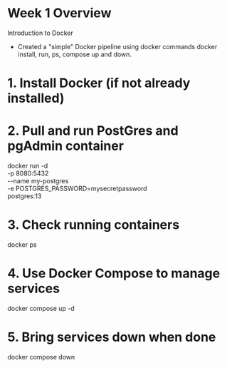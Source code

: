 # Week 1 Overview

Introduction to Docker

- Created a "simple" Docker pipeline using docker commands docker install, run, ps, compose up and down.

# 1. Install Docker (if not already installed)

# 2. Pull and run PostGres and pgAdmin container 
docker run -d \
  -p 8080:5432 \
  --name my-postgres \
  -e POSTGRES_PASSWORD=mysecretpassword \
  postgres:13

# 3. Check running containers
docker ps

# 4. Use Docker Compose to manage services
docker compose up -d

# 5. Bring services down when done
docker compose down


